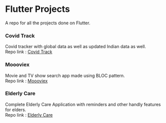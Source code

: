# Flutter Projects 
A repo for all the projects done on Flutter.

### Covid Track
Covid tracker with global data as well as updated Indian data as well.
<br>
Repo link : [Covid Track](https://github.com/adarshbalu/covid_track)

### Moooviex
Movie and TV show search app made using BLOC pattern.
<br>
Repo link : [Moooviex](https://github.com/adarshbalu/moooviex)

### Elderly Care
Complete Elderly Care Application with reminders and other handly features for elders.
<br>
Repo link : [Elderly Care](https://github.com/adarshbalu/elderly_app)

